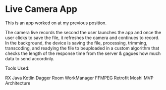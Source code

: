 # Live Camera App


This is an app worked on at my previous position.

The camera live records the second the user launches the app and once the user clicks to save the file, it refreshes the camera and continues to record. In the background, the device is saving the file, processing, trimming, transcoding, and readying the file to beuploaded in a custom algorithm that checks the length of the response time from the server & gagues how much data to send accordinly.

Tools Used:

RX Java
Kotlin
Dagger
Room
WorkManager
FFMPEG
Retrofit
Moshi
MVP Architecture



